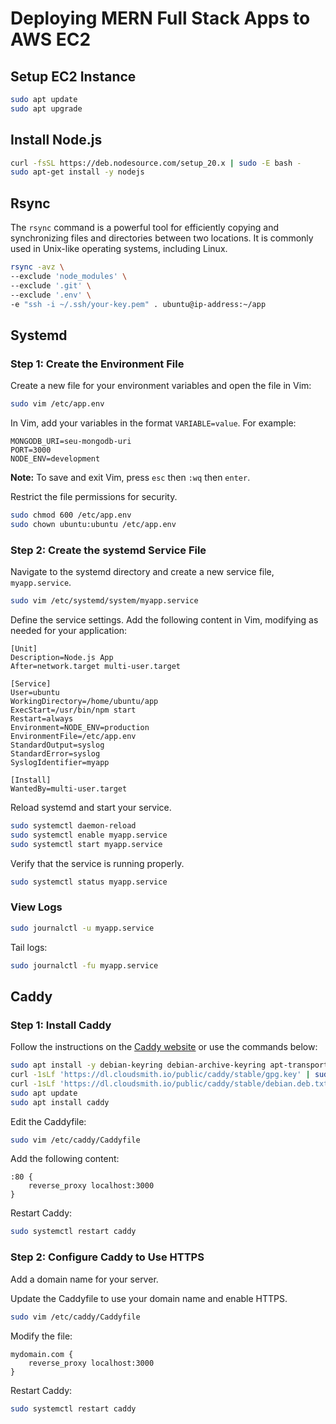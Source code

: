 # Deploying MERN Full Stack Apps to AWS EC2

## Setup EC2 Instance

```bash
sudo apt update
sudo apt upgrade
```

## Install Node.js

```bash
curl -fsSL https://deb.nodesource.com/setup_20.x | sudo -E bash -
sudo apt-get install -y nodejs
```

## Rsync

The `rsync` command is a powerful tool for efficiently copying and synchronizing files and directories between two locations. It is commonly used in Unix-like operating systems, including Linux.

```bash
rsync -avz \
--exclude 'node_modules' \
--exclude '.git' \
--exclude '.env' \
-e "ssh -i ~/.ssh/your-key.pem" . ubuntu@ip-address:~/app
```

## Systemd

### Step 1: Create the Environment File

Create a new file for your environment variables and open the file in Vim:

```bash
sudo vim /etc/app.env
```

In Vim, add your variables in the format `VARIABLE=value`. For example:

```
MONGODB_URI=seu-mongodb-uri
PORT=3000
NODE_ENV=development
```

**Note:** To save and exit Vim, press `esc` then `:wq` then `enter`.

Restrict the file permissions for security.

```bash
sudo chmod 600 /etc/app.env
sudo chown ubuntu:ubuntu /etc/app.env
```

### Step 2: Create the systemd Service File

Navigate to the systemd directory and create a new service file, `myapp.service`.

```bash
sudo vim /etc/systemd/system/myapp.service
```

Define the service settings. Add the following content in Vim, modifying as needed for your application:

```
[Unit]
Description=Node.js App
After=network.target multi-user.target

[Service]
User=ubuntu
WorkingDirectory=/home/ubuntu/app
ExecStart=/usr/bin/npm start
Restart=always
Environment=NODE_ENV=production
EnvironmentFile=/etc/app.env
StandardOutput=syslog
StandardError=syslog
SyslogIdentifier=myapp

[Install]
WantedBy=multi-user.target
```

Reload systemd and start your service.

```bash
sudo systemctl daemon-reload
sudo systemctl enable myapp.service
sudo systemctl start myapp.service
```

Verify that the service is running properly.

```bash
sudo systemctl status myapp.service
```

### View Logs

```bash
sudo journalctl -u myapp.service
```

Tail logs:

```bash
sudo journalctl -fu myapp.service
```

## Caddy

### Step 1: Install Caddy

Follow the instructions on the [Caddy website](https://caddyserver.com/docs/install) or use the commands below:

```bash
sudo apt install -y debian-keyring debian-archive-keyring apt-transport-https curl
curl -1sLf 'https://dl.cloudsmith.io/public/caddy/stable/gpg.key' | sudo gpg --dearmor -o /usr/share/keyrings/caddy-stable-archive-keyring.gpg
curl -1sLf 'https://dl.cloudsmith.io/public/caddy/stable/debian.deb.txt' | sudo tee /etc/apt/sources.list.d/caddy-stable.list
sudo apt update
sudo apt install caddy
```

Edit the Caddyfile:

```bash
sudo vim /etc/caddy/Caddyfile
```

Add the following content:

```
:80 {
    reverse_proxy localhost:3000
}
```

Restart Caddy:

```bash
sudo systemctl restart caddy
```

### Step 2: Configure Caddy to Use HTTPS

Add a domain name for your server.

Update the Caddyfile to use your domain name and enable HTTPS.

```bash
sudo vim /etc/caddy/Caddyfile
```

Modify the file:

```
mydomain.com {
    reverse_proxy localhost:3000
}
```

Restart Caddy:

```bash
sudo systemctl restart caddy
```
